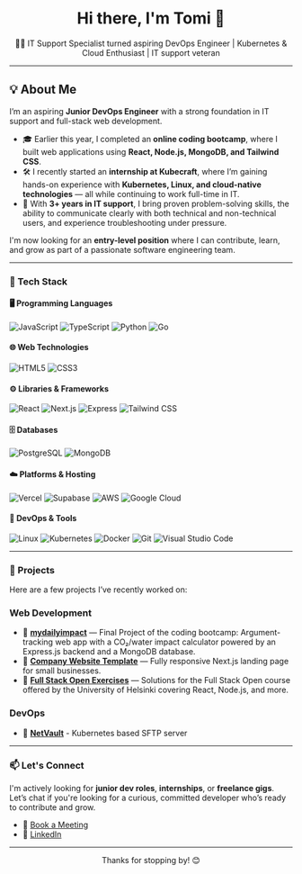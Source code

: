 <h1 align="center">Hi there, I'm Tomi 👋</h1>

<p align="center">
  👨‍💻 IT Support Specialist turned aspiring DevOps Engineer | Kubernetes & Cloud Enthusiast | IT support veteran
</p>

---

## 💡 About Me  

I’m an aspiring **Junior DevOps Engineer** with a strong foundation in IT support and full-stack web development.  

- 🎓 Earlier this year, I completed an **online coding bootcamp**, where I built web applications using **React, Node.js, MongoDB, and Tailwind CSS**.  
- 🛠 I recently started an **internship at Kubecraft**, where I’m gaining hands-on experience with **Kubernetes, Linux, and cloud-native technologies** — all while continuing to work full-time in IT.  
- 💼 With **3+ years in IT support**, I bring proven problem-solving skills, the ability to communicate clearly with both technical and non-technical users, and experience troubleshooting under pressure.  

I'm now looking for an **entry-level position** where I can contribute, learn, and grow as part of a passionate software engineering team.

---

### 🧰 Tech Stack

#### 🖥️ Programming Languages  
![JavaScript](https://img.shields.io/badge/JavaScript-F7DF1E?logo=javascript&logoColor=black)
![TypeScript](https://img.shields.io/badge/TypeScript-3178C6?logo=typescript&logoColor=white)
![Python](https://img.shields.io/badge/Python-3776AB?logo=python&logoColor=white)
![Go](https://img.shields.io/badge/Go-00ADD8?logo=go&logoColor=white)

#### 🌐 Web Technologies  
![HTML5](https://img.shields.io/badge/HTML5-E34F26?logo=html5&logoColor=white)
![CSS3](https://img.shields.io/badge/CSS3-1572B6?logo=css3&logoColor=white)

#### ⚙️ Libraries & Frameworks  
![React](https://img.shields.io/badge/React-20232A?logo=react&logoColor=61DAFB)
![Next.js](https://img.shields.io/badge/Next.js-000000?logo=nextdotjs&logoColor=white)
![Express](https://img.shields.io/badge/Express.js-000000?logo=express&logoColor=white)
![Tailwind CSS](https://img.shields.io/badge/Tailwind_CSS-38B2AC?logo=tailwindcss&logoColor=white)

#### 🗄️ Databases  
![PostgreSQL](https://img.shields.io/badge/PostgreSQL-4169E1?logo=postgresql&logoColor=white)
![MongoDB](https://img.shields.io/badge/MongoDB-47A248?logo=mongodb&logoColor=white)

#### ☁️ Platforms & Hosting  
![Vercel](https://img.shields.io/badge/Vercel-000000?logo=vercel&logoColor=white)
![Supabase](https://img.shields.io/badge/Supabase-3ECF8E?logo=supabase&logoColor=white)
![AWS](https://img.shields.io/badge/AWS-232F3E?logo=amazonaws&logoColor=white)
![Google Cloud](https://img.shields.io/badge/Google_Cloud-4285F4?logo=googlecloud&logoColor=white)

#### 🐧 DevOps & Tools  
![Linux](https://img.shields.io/badge/Linux-FCC624?logo=linux&logoColor=black)
![Kubernetes](https://img.shields.io/badge/Kubernetes-326CE5?logo=kubernetes&logoColor=white)
![Docker](https://img.shields.io/badge/Docker-2496ED?logo=docker&logoColor=white)
![Git](https://img.shields.io/badge/Git-F05032?logo=git&logoColor=white)
![Visual Studio Code](https://img.shields.io/badge/VS_Code-007ACC?logo=visualstudiocode&logoColor=white)

---

### 💼 Projects  
Here are a few projects I’ve recently worked on:
### Web Development
- 🌿 [**mydailyimpact**](https://github.com/tomislav-varga/WS24-MyDailyImpact) — Final Project of the coding bootcamp: Argument-tracking web app with a CO₂/water impact calculator powered by an Express.js backend and a MongoDB database.
- 💼 [**Company Website Template**](https://github.com/tomislav-varga/bayern-express) — Fully responsive Next.js landing page for small businesses.  
- 📘 [**Full Stack Open Exercises**](https://github.com/tomislav-varga/fullstackopen-exercises) — Solutions for the Full Stack Open course offered by the University of Helsinki covering React, Node.js, and more.
### DevOps
- 🚪 [**NetVault**](https://github.com/tomislav-varga/depot/tree/main/netvault) - Kubernetes based SFTP server

---

### 📫 Let's Connect

I'm actively looking for **junior dev roles**, **internships**, or **freelance gigs**.  
Let’s chat if you're looking for a curious, committed developer who’s ready to contribute and grow.

- 📅 [Book a Meeting](https://cal.com/tomislav.varga)
- 💼 [LinkedIn](https://www.linkedin.com/in/tom-varga-73b656b9/)
<!--
- 🧠 [Portfolio Website](https://yourportfolio.com)
-->

---

<p align="center">Thanks for stopping by! 😊</p>

<!--
**tomislav-varga/tomislav-varga** is a ✨ _special_ ✨ repository because its `README.md` (this file) appears on your GitHub profile.

Here are some ideas to get you started:

- 🔭 I’m currently working on ...
- 🌱 I’m currently learning ...
- 👯 I’m looking to collaborate on ...
- 🤔 I’m looking for help with ...
- 💬 Ask me about ...
- 📫 How to reach me: ...
- 😄 Pronouns: ...
- ⚡ Fun fact: ...
-->
